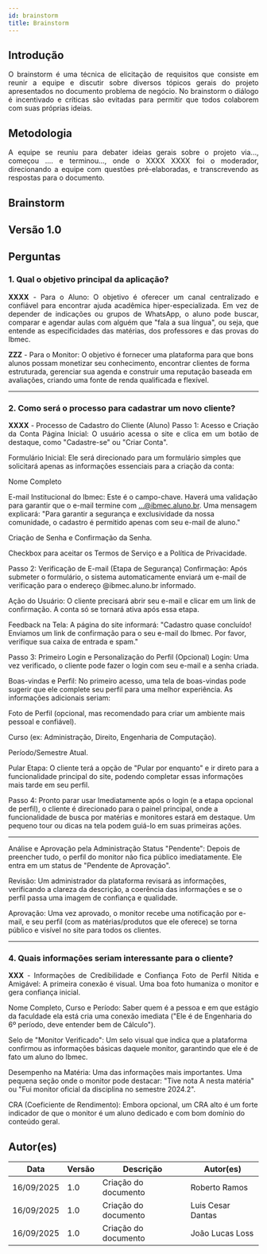 ```yaml
---
id: brainstorm
title: Brainstorm
---
```

 
## Introdução
<p align = "justify">
O brainstorm é uma técnica de elicitação de requisitos que consiste em reunir a equipe e discutir sobre diversos tópicos gerais do projeto apresentados no documento problema de negócio. No brainstorm o diálogo é incentivado e críticas são evitadas para permitir que todos colaborem com suas próprias ideias.
</p>
 
## Metodologia
<p align = "justify">
A equipe se reuniu para debater ideias gerais sobre o projeto via..., começou .... e terminou..., onde o XXXX XXXX foi o moderador, direcionando a equipe com questões pré-elaboradas, e transcrevendo as respostas para o documento.
</p>
 
## Brainstorm
 
## Versão 1.0
 
## Perguntas
 
### 1. Qual o objetivo principal da aplicação?
 
<p align = "justify">
<b>XXXX</b> - Para o Aluno: O objetivo é oferecer um canal centralizado e confiável para encontrar ajuda acadêmica hiper-especializada. Em vez de depender de indicações ou grupos de WhatsApp, o aluno pode buscar, comparar e agendar aulas com alguém que "fala a sua língua", ou seja, que entende as especificidades das matérias, dos professores e das provas do Ibmec.

</p>
 
<b>ZZZ</b> - Para o Monitor: O objetivo é fornecer uma plataforma para que bons alunos possam monetizar seu conhecimento, encontrar clientes de forma estruturada, gerenciar sua agenda e construir uma reputação baseada em avaliações, criando uma fonte de renda qualificada e flexível.
 

 
---
 
### 2. Como será o processo para cadastrar um novo cliente?
 
<p align = "justify">
<b>XXXX</b> - Processo de Cadastro do Cliente (Aluno)
Passo 1: Acesso e Criação da Conta
Página Inicial: O usuário acessa o site e clica em um botão de destaque, como "Cadastre-se" ou "Criar Conta".

Formulário Inicial: Ele será direcionado para um formulário simples que solicitará apenas as informações essenciais para a criação da conta:

Nome Completo

E-mail Institucional do Ibmec: Este é o campo-chave. Haverá uma validação para garantir que o e-mail termine com ...@ibmec.aluno.br. Uma mensagem explicará: "Para garantir a segurança e exclusividade da nossa comunidade, o cadastro é permitido apenas com seu e-mail de aluno."

Criação de Senha e Confirmação da Senha.

Checkbox para aceitar os Termos de Serviço e a Política de Privacidade.

Passo 2: Verificação de E-mail (Etapa de Segurança)
Confirmação: Após submeter o formulário, o sistema automaticamente enviará um e-mail de verificação para o endereço @ibmec.aluno.br informado.

Ação do Usuário: O cliente precisará abrir seu e-mail e clicar em um link de confirmação. A conta só se tornará ativa após essa etapa.

Feedback na Tela: A página do site informará: "Cadastro quase concluído! Enviamos um link de confirmação para o seu e-mail do Ibmec. Por favor, verifique sua caixa de entrada e spam."

Passo 3: Primeiro Login e Personalização do Perfil (Opcional)
Login: Uma vez verificado, o cliente pode fazer o login com seu e-mail e a senha criada.

Boas-vindas e Perfil: No primeiro acesso, uma tela de boas-vindas pode sugerir que ele complete seu perfil para uma melhor experiência. As informações adicionais seriam:

Foto de Perfil (opcional, mas recomendado para criar um ambiente mais pessoal e confiável).

Curso (ex: Administração, Direito, Engenharia de Computação).

Período/Semestre Atual.

Pular Etapa: O cliente terá a opção de "Pular por enquanto" e ir direto para a funcionalidade principal do site, podendo completar essas informações mais tarde em seu perfil.

Passo 4: Pronto parar usar
Imediatamente após o login (e a etapa opcional de perfil), o cliente é direcionado para o painel principal, onde a funcionalidade de busca por matérias e monitores estará em destaque. Um pequeno tour ou dicas na tela podem guiá-lo em suas primeiras ações.
 
---

Análise e Aprovação pela Administração
Status "Pendente": Depois de preencher tudo, o perfil do monitor não fica público imediatamente. Ele entra em um status de "Pendente de Aprovação".

Revisão: Um administrador da plataforma revisará as informações, verificando a clareza da descrição, a coerência das informações e se o perfil passa uma imagem de confiança e qualidade.

Aprovação: Uma vez aprovado, o monitor recebe uma notificação por e-mail, e seu perfil (com as matérias/produtos que ele oferece) se torna público e visível no site para todos os clientes.
 

 ---


### 4. Quais informações seriam interessante para o cliente?

<p align = "justify">
   <b>XXX</b> - Informações de Credibilidade e Confiança
Foto de Perfil Nítida e Amigável: A primeira conexão é visual. Uma boa foto humaniza o monitor e gera confiança inicial.

Nome Completo, Curso e Período: Saber quem é a pessoa e em que estágio da faculdade ela está cria uma conexão imediata ("Ele é de Engenharia do 6º período, deve entender bem de Cálculo").

Selo de "Monitor Verificado": Um selo visual que indica que a plataforma confirmou as informações básicas daquele monitor, garantindo que ele é de fato um aluno do Ibmec.

Desempenho na Matéria: Uma das informações mais importantes. Uma pequena seção onde o monitor pode destacar: "Tive nota A nesta matéria" ou "Fui monitor oficial da disciplina no semestre 2024.2".

CRA (Coeficiente de Rendimento): Embora opcional, um CRA alto é um forte indicador de que o monitor é um aluno dedicado e com bom domínio do conteúdo geral.
</p>
 

 


 
 
## Autor(es)
| Data | Versão | Descrição | Autor(es) |
| -- | -- | -- | -- |
| 16/09/2025 | 1.0 | Criação do documento |   Roberto Ramos      |
| 16/09/2025 | 1.0 | Criação do documento |   Luis Cesar Dantas  |
| 16/09/2025 | 1.0 | Criação do documento |   João Lucas Loss    |
